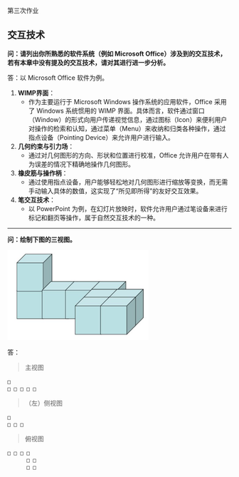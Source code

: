 第三次作业

## 交互技术

**问：请列出你所熟悉的软件系统（例如 Microsoft Office）涉及到的交互技术，若有本章中没有提及的交互技术，请对其进行进一步分析。**

答：以 Microsoft Office 软件为例。

1. **WIMP界面**：
   - 作为主要运行于 Microsoft Windows 操作系统的应用软件，Office 采用了 Windows 系统惯用的 WIMP 界面。具体而言，软件通过窗口（Window）的形式向用户传递视觉信息，通过图标（Icon）来便利用户对操作的检索和认知，通过菜单（Menu）来收纳和归类各种操作，通过指点设备（Pointing Device）来允许用户进行输入。
2. **几何约束与引力场**：
   - 通过对几何图形的方向、形状和位置进行校准，Office 允许用户在带有人为误差的情况下精确地操作几何图形。
3. **橡皮筋与操作柄**：
   - 通过使用指点设备，用户能够轻松地对几何图形进行缩放等变换，而无需手动输入具体的数值，这实现了“所见即所得”的友好交互效果。
4. **笔交互技术**：
   - 以 PowerPoint 为例，在幻灯片放映时，软件允许用户通过笔设备来进行标记和翻页等操作，属于自然交互技术的一种。

-----

**问：绘制下图的三视图。**

![Image1](HW3-Image1.png)

答：

> 主视图

```
□
□ □ □ □ □
```

> （左）侧视图

```
□
□ □ □
```

> 俯视图

```
□ □ □ □
      □ □
      □ □
```
